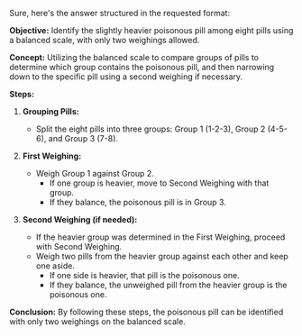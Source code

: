 Sure, here's the answer structured in the requested format:

**Objective:**
Identify the slightly heavier poisonous pill among eight pills using a balanced scale, with only two weighings allowed.

**Concept:**
Utilizing the balanced scale to compare groups of pills to determine which group contains the poisonous pill, and then narrowing down to the specific pill using a second weighing if necessary.

**Steps:**

1. **Grouping Pills:**
   - Split the eight pills into three groups: Group 1 (1-2-3), Group 2 (4-5-6), and Group 3 (7-8).

2. **First Weighing:**
   - Weigh Group 1 against Group 2.
     - If one group is heavier, move to Second Weighing with that group.
     - If they balance, the poisonous pill is in Group 3.

3. **Second Weighing (if needed):**
   - If the heavier group was determined in the First Weighing, proceed with Second Weighing.
   - Weigh two pills from the heavier group against each other and keep one aside.
     - If one side is heavier, that pill is the poisonous one.
     - If they balance, the unweighed pill from the heavier group is the poisonous one.

**Conclusion:**
By following these steps, the poisonous pill can be identified with only two weighings on the balanced scale.
